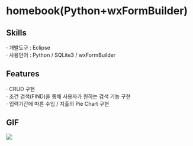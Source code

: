 # homebook(Python+wxFormBuilder)
<h2>Skills</h2>
· 개발도구 : Eclipse <br/>
· 사용언어 : Python / SQLite3 / wxFormBuilder
<h2>Features</h2>
· CRUD 구현 <br/>
· 조건 검색(FIND)을 통해 사용자가 원하는 검색 기능 구현 <br/>
· 입력기간에 따른 수입 / 지출의 Pie Chart 구현
<h2>GIF</h2>
<img src="https://user-images.githubusercontent.com/89969398/139625343-fcf2f870-0fb1-490e-87c5-3001207c2818.gif">
